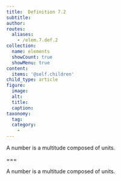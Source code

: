 ```yaml
---
title:  Definition 7.2
subtitle: 
author:
routes:
  aliases:
    - /elem.7.def.2
collection:
  name: elements
  showCount: true
  showMenu: true
content:
  items: '@self.children'
child_type: article
figure:
  image:
  alt:
  title:
  caption:
taxonomy:
  tag:
  category:
    - 
---
```


<p> A <hi rend="bold">number</hi> is a multitude composed of units.</p>

===

<p> A <span class="bold">number</span> is a multitude composed of units.</p>
